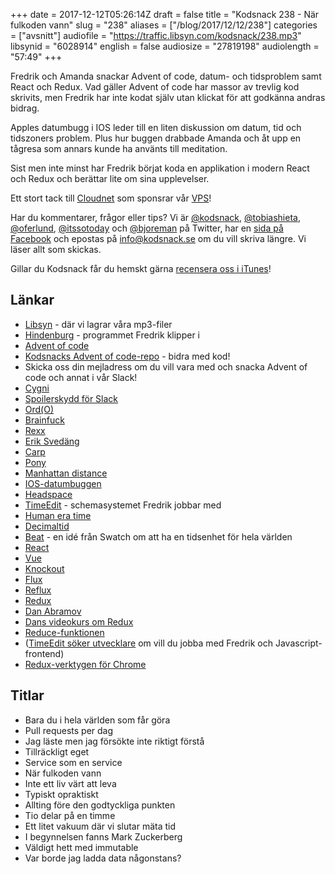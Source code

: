 +++
date = 2017-12-12T05:26:14Z
draft = false
title = "Kodsnack 238 - När fulkoden vann"
slug = "238"
aliases = ["/blog/2017/12/12/238"]
categories = ["avsnitt"]
audiofile = "https://traffic.libsyn.com/kodsnack/238.mp3"
libsynid = "6028914"
english = false
audiosize = "27819198"
audiolength = "57:49"
+++

Fredrik och Amanda snackar Advent of code, datum- och tidsproblem samt React och Redux. Vad gäller Advent of code har massor av trevlig kod skrivits, men Fredrik har inte kodat själv utan klickat för att godkänna andras bidrag.

Apples datumbugg i IOS leder till en liten diskussion om datum, tid och tidszoners problem. Plus hur buggen drabbade Amanda och åt upp en tågresa som annars kunde ha använts till meditation.

Sist men inte minst har Fredrik börjat koda en applikation i modern React och Redux och berättar lite om sina upplevelser.

Ett stort tack till [Cloudnet](http://www.cloudnet.se) som sponsrar vår [VPS](http://en.wikipedia.org/wiki/Virtual_private_server)!

Har du kommentarer, frågor eller tips? Vi är [@kodsnack](https://www.twitter.com/kodsnack), [@tobiashieta](https://www.twitter.com/tobiashieta), [@oferlund](https://www.twitter.com/oferlund), [@itssotoday](https://twitter.com/itssotoday) och [@bjoreman](https://www.twitter.com/bjoreman) på Twitter, har en [sida på Facebook](https://www.facebook.com/kodsnack) och epostas på [info@kodsnack.se](mailto:info@kodsnack.se) om du vill skriva längre. Vi läser allt som skickas.

Gillar du Kodsnack får du hemskt gärna [recensera oss i iTunes](http://itunes.apple.com/se/podcast/kodsnack/id561631498?l=en)!

## Länkar ##
* [Libsyn](https://www.libsyn.com/) - där vi lagrar våra mp3-filer
* [Hindenburg](https://www.macpro.se/2017/10/08/hindenburg-journalist-poddredigering-for-proffs/) - programmet Fredrik klipper i
* [Advent of code](http://adventofcode.com/)
* [Kodsnacks Advent of code-repo](https://github.com/kodsnack/advent_of_code_2017) - bidra med kod!
* Skicka oss din mejladress om du vill vara med och snacka Advent of code och annat i vår Slack!
* [Cygni](https://cygni.se/)
* [Spoilerskydd för Slack](http://spoiler.fountstudio.com)
* [Ord(O)](https://en.wikipedia.org/wiki/Big_O_notation)
* [Brainfuck](https://en.wikipedia.org/wiki/Brainfuck)
* [Rexx](https://en.wikipedia.org/wiki/Rexx)
* [Erik Svedäng](https://eriksvedang.com/)
* [Carp](https://github.com/carp-lang/Carp)
* [Pony](https://www.ponylang.org/)
* [Manhattan distance](https://en.wikipedia.org/wiki/Taxicab_geometry)
* [IOS-datumbuggen](https://www.macrumors.com/2017/12/02/ios-11-1-2-date-bug-crash-loop/)
* [Headspace](https://www.headspace.com/)
* [TimeEdit](http://www.timeedit.com/) - schemasystemet Fredrik jobbar med
* [Human era time](https://en.wikipedia.org/wiki/Holocene_calendar)
* [Decimaltid](https://en.wikipedia.org/wiki/Decimal_time)
* [Beat](https://en.wikipedia.org/wiki/Swatch_Internet_Time) - en idé från Swatch om att ha en tidsenhet för hela världen
* [React](https://reactjs.org/)
* [Vue](https://vuejs.org/)
* [Knockout](http://knockoutjs.com/)
* [Flux](https://github.com/facebook/flux/tree/master/examples)
* [Reflux](https://github.com/reflux/refluxjs)
* [Redux](https://redux.js.org/)
* [Dan Abramov](https://twitter.com/dan_abramov)
* [Dans videokurs om Redux](https://egghead.io/courses/getting-started-with-redux)
* [Reduce-funktionen](https://developer.mozilla.org/en-US/docs/Web/JavaScript/Reference/Global_Objects/Array/Reduce)
* ([TimeEdit söker utvecklare](https://jobb.timeedit.com/jobs/31666-frontend-js) om vill du jobba med Fredrik och Javascript-frontend)
* [Redux-verktygen för Chrome](https://github.com/gaearon/redux-devtools)

## Titlar ##
* Bara du i hela världen som får göra
* Pull requests per dag
* Jag läste men jag försökte inte riktigt förstå
* Tillräckligt eget
* Service som en service
* När fulkoden vann
* Inte ett liv värt att leva
* Typiskt opraktiskt
* Allting före den godtyckliga punkten
* Tio delar på en timme
* Ett litet vakuum där vi slutar mäta tid
* I begynnelsen fanns Mark Zuckerberg
* Väldigt hett med immutable
* Var borde jag ladda data någonstans?